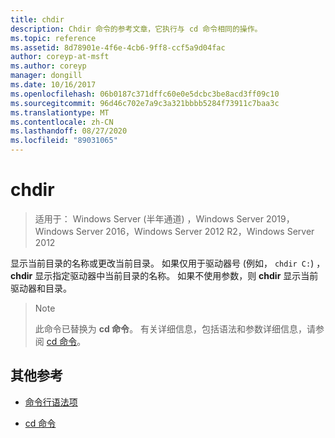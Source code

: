 ```yaml
---
title: chdir
description: Chdir 命令的参考文章，它执行与 cd 命令相同的操作。
ms.topic: reference
ms.assetid: 8d78901e-4f6e-4cb6-9ff8-ccf5a9d04fac
author: coreyp-at-msft
ms.author: coreyp
manager: dongill
ms.date: 10/16/2017
ms.openlocfilehash: 06b0187c371dffc60e0e5dcbc3be8acd3ff09c10
ms.sourcegitcommit: 96d46c702e7a9c3a321bbbb5284f73911c7baa3c
ms.translationtype: MT
ms.contentlocale: zh-CN
ms.lasthandoff: 08/27/2020
ms.locfileid: "89031065"
---
```

# <a name="chdir"></a>chdir

> 适用于： Windows Server (半年通道) ，Windows Server 2019，Windows Server 2016，Windows Server 2012 R2，Windows Server 2012

显示当前目录的名称或更改当前目录。 如果仅用于驱动器号 (例如， `chdir C:`) ， **chdir** 显示指定驱动器中当前目录的名称。 如果不使用参数，则 **chdir** 显示当前驱动器和目录。

> > [!NOTE]
> 此命令已替换为 **cd 命令**。 有关详细信息，包括语法和参数详细信息，请参阅 [cd 命令](cd.md)。

## <a name="additional-references"></a>其他参考

- [命令行语法项](command-line-syntax-key.md)

- [cd 命令](cd.md)
